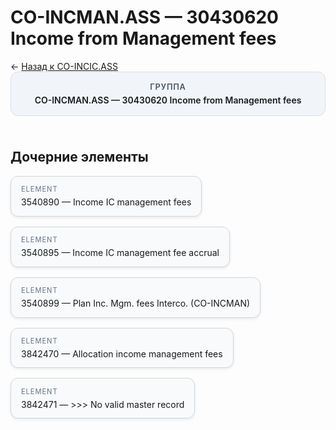 # CO-INCMAN.ASS — 30430620 Income from Management fees
<p class="cc-breadcrumb">← <a href='../../level_03/CO-INCIC.ASS/'>Назад к CO-INCIC.ASS</a></p>
<style>
.cc-container { display: flex; flex-direction: column; gap: 1.5rem; }
.cc-breadcrumb { margin: 0; }
.cc-parent { padding: 1rem 1.25rem; border-radius: 12px; background: #f1f5f9; border: 1px solid #d8dee9; text-align: center; font-weight: 600; }
.cc-parent .cc-tag { font-size: 0.8rem; text-transform: uppercase; color: #475569; letter-spacing: 0.06em; }
.cc-children { display: flex; flex-wrap: wrap; gap: 1rem; }
.cc-tile { display: block; min-width: 180px; padding: 0.85rem 1rem; border-radius: 12px; border: 1px solid #d1d5db; background: #ffffff; box-shadow: 0 2px 4px rgba(15, 23, 42, 0.08); transition: transform 0.1s ease, box-shadow 0.1s ease; color: inherit; text-decoration: none; }
.cc-tile:hover { transform: translateY(-2px); box-shadow: 0 6px 12px rgba(15, 23, 42, 0.15); }
.cc-tile-leaf { background: #f8fafc; }
.cc-tag { font-size: 0.7rem; color: #64748b; text-transform: uppercase; letter-spacing: 0.08em; margin-bottom: 0.3rem; }
</style>
<div class='cc-container'>
  <div class='cc-parent'>
    <div class='cc-tag'>Группа</div>
    <div>CO-INCMAN.ASS — 30430620 Income from Management fees</div>
  </div>
  <div>
    <h2>Дочерние элементы</h2>
<div class='cc-children'><div class='cc-tile cc-tile-leaf'><div class='cc-tag'>ELEMENT</div><div>3540890 — Income IC management fees</div></div><div class='cc-tile cc-tile-leaf'><div class='cc-tag'>ELEMENT</div><div>3540895 — Income IC management fee accrual</div></div><div class='cc-tile cc-tile-leaf'><div class='cc-tag'>ELEMENT</div><div>3540899 — Plan Inc. Mgm. fees Interco. (CO-INCMAN)</div></div><div class='cc-tile cc-tile-leaf'><div class='cc-tag'>ELEMENT</div><div>3842470 — Allocation income management fees</div></div><div class='cc-tile cc-tile-leaf'><div class='cc-tag'>ELEMENT</div><div>3842471 — &gt;&gt;&gt; No valid master record</div></div></div>
  </div>
</div>
